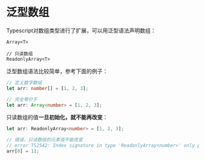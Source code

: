 # 泛型数组

Typescript对数组类型进行了扩展，可以用泛型语法声明数组：

```
Array<T>

// 只读数组
ReadonlyArray<T>
```

泛型数组语法比较简单，参考下面的例子：

```typescript
// 定义数字数组
let arr: number[] = [1, 2, 3];

// 完全等价于
let arr: Array<number> = [1, 2, 3];
```

只读数组的值**一旦初始化，就不能再改变**：

```typescript
let arr: ReadonlyArray<number> = [1, 2, 3];

// 错误，只读数组的元素值不能改变
// error TS2542: Index signature in type 'ReadonlyArray<number>' only permits reading
arr[0] = 11;
```
